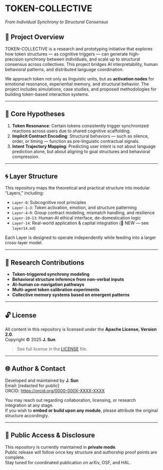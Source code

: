 # TOKEN-COLLECTIVE  
*From Individual Synchrony to Structural Consensus*

## 📘 Project Overview

TOKEN-COLLECTIVE is a research and prototyping initiative that explores how token structures — as cognitive triggers — can generate high-precision synchrony between individuals, and scale up to structural consensus across collectives. This project bridges AI interpretability, human behavioral patterns, and distributed language coordination.

We approach token not only as linguistic units, but as **activation nodes** for emotional resonance, experiential memory, and structural behavior. The project includes simulations, case studies, and proposed methodologies for building token-based interaction systems.

---

## 🧠 Core Hypotheses

1. **Token Resonance**: Certain tokens consistently trigger synchronized reactions across users due to shared cognitive scaffolding.
2. **Implicit Contract Encoding**: Structural behaviors — such as silence, order, or timing — function as pre-linguistic contractual signals.
3. **Intent Trajectory Mapping**: Predicting user intent is not about language prediction alone, but about aligning to goal structures and behavioral compression.

---

## 🌀 Layer Structure

This repository maps the theoretical and practical structure into modular “Layers,” including:

- `Layer-0`: Subcognitive root principles  
- `Layer-1–3`: Token activation, emotion, and structure patterning  
- `Layer-4–9`: Group contract modeling, mismatch handling, and resilience  
- `Layer-10–13`: Human-AI ethical interface, de-domestication logic  
- `Layer-14`: Real-world application & capital integration (📌 NEW — see `layer14.md`)

Each Layer is designed to operate independently while feeding into a larger cross-layer model.

---

## 🔬 Research Contributions

- **Token-triggered synchrony modeling**
- **Behavioral structure inference from non-verbal inputs**
- **AI-human co-navigation pathways**
- **Multi-agent token calibration experiments**
- **Collective memory systems based on emergent patterns**

---

## 🔓 License

All content in this repository is licensed under the **Apache License, Version 2.0**.  
Copyright © 2025 **J. Sun**

> See full license in the [LICENSE](./LICENSE) file.

---

## 🌐 Author & Contact

Developed and maintained by **J. Sun**  
Email: [redacted for public]  
ORCID: https://orcid.org/0000-000X-XXXX-XXXX

You may reach out regarding collaboration, licensing, or research integration at any stage.  
If you wish to **embed or build upon any module**, please attribute the original structure accordingly.

---

## 📢 Public Access & Disclosure

This repository is currently maintained in **private mode**.  
Public release will follow once key structure and authorship proof points are complete.  
Stay tuned for coordinated publication on arXiv, OSF, and HAL.
